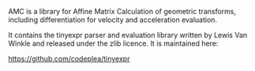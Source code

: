 AMC is a library for Affine Matrix Calculation of geometric
transforms, including differentiation for velocity and acceleration
evaluation. 

It contains the tinyexpr parser and evaluation library written by
Lewis Van Winkle and released under the zlib licence. It is maintained
here:

https://github.com/codeplea/tinyexpr
